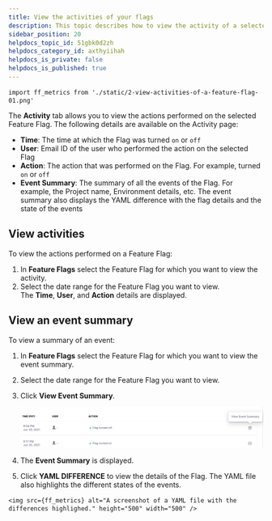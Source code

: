 ```yaml
---
title: View the activities of your flags
description: This topic describes how to view the activity of a selected feature flag.
sidebar_position: 20
helpdocs_topic_id: 51gbk0d2zh
helpdocs_category_id: axthyiihah
helpdocs_is_private: false
helpdocs_is_published: true
---
```

```mdx-code-block
import ff_metrics from './static/2-view-activities-of-a-feature-flag-01.png'
```
The **Activity** tab allows you to view the actions performed on the selected Feature Flag. The following details are available on the Activity page:

* **Time**: The time at which the Flag was turned `on` or `off`
* **User**: Email ID of the user who performed the action on the selected Flag
* **Action**: The action that was performed on the Flag. For example, turned `on` or `off`
* **Event Summary**: The summary of all the events of the Flag. For example, the Project name, Environment details, etc. The event summary also displays the YAML difference with the flag details and the state of the events

## View activities

To view the actions performed on a Feature Flag:

1. In **Feature Flags** select the Feature Flag for which you want to view the activity.
2. Select the date range for the Feature Flag you want to view.  
The **Time**, **User**, and **Action** details are displayed.

## View an event summary

To view a summary of an event:

1. In **Feature Flags** select the Feature Flag for which you want to view the event summary.
2. Select the date range for the Feature Flag you want to view.
3. Click **View Event Summary**.

	![A screenshot of list of actions. ](./static/2-view-activities-of-a-feature-flag-00.png)
	
4. The **Event Summary** is displayed.
5. Click **YAML DIFFERENCE** to view the details of the Flag. The YAML file also highlights the different states of the events.

```mdx-code-block
<img src={ff_metrics} alt="A screenshot of a YAML file with the differences highlighed." height="500" width="500" />
```

